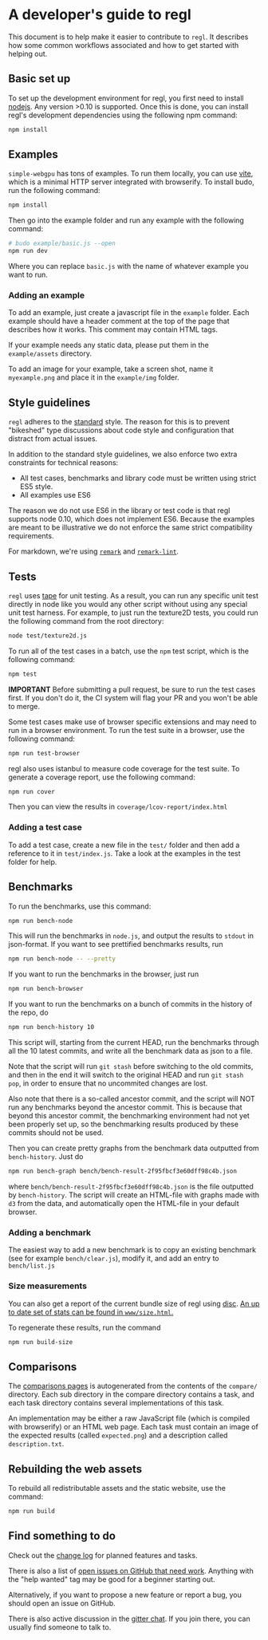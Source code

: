 # A developer's guide to regl

This document is to help make it easier to contribute to `regl`.  It describes how some common workflows associated and how to get started with helping out.

## Basic set up

To set up the development environment for regl, you first need to install [nodejs](https://nodejs.org/en/).  Any version >0.10 is supported.  Once this is done, you can install regl's development dependencies using the following npm command:

```sh
npm install
```

## Examples

`simple-webgpu` has tons of examples.  To run them locally, you can use [vite](https://github.com/vitejs/vite), which is a minimal HTTP server integrated with browserify.  To install budo, run the following command:

```sh
npm install 
```

Then go into the example folder and run any example with the following command:

```sh
# budo example/basic.js --open
npm run dev
```

Where you can replace `basic.js` with the name of whatever example you want to run.

### Adding an example

To add an example, just create a javascript file in the `example` folder.  Each example should have a header comment at the top of the page that describes how it works.  This comment may contain HTML tags.

If your example needs any static data, please put them in the `example/assets` directory.

To add an image for your example, take a screen shot, name it `myexample.png` and place it in the `example/img` folder.

## Style guidelines

`regl` adheres to the [standard](https://github.com/feross/standard) style.  The reason for this is to prevent "bikeshed" type discussions about code style and configuration that distract from actual issues.

In addition to the standard style guidelines, we also enforce two extra constraints for technical reasons:

* All test cases, benchmarks and library code must be written using strict ES5 style.
* All examples use ES6

The reason we do not use ES6 in the library or test code is that regl supports node 0.10, which does not implement ES6.  Because the examples are meant to be illustrative we do not enforce the same strict compatibility requirements.

For markdown, we're using [`remark`](https://github.com/wooorm/remark) and [`remark-lint`](https://github.com/wooorm/remark-lint).

## Tests

`regl` uses [tape](https://www.npmjs.com/package/tape) for unit testing.  As a result, you can run any specific unit test directly in node like you would any other script without using any special unit test harness.  For example, to just run the texture2D tests, you could run the following command from the root directory:

```sh
node test/texture2d.js
```

To run all of the test cases in a batch, use the `npm` test script, which is the following command:

```sh
npm test
```

**IMPORTANT** Before submitting a pull request, be sure to run the test cases first.  If you don't do it, the CI system will flag your PR and you won't be able to merge.

Some test cases make use of browser specific extensions and may need to run in a browser environment.  To run the test suite in a browser, use the following command:

```sh
npm run test-browser
```

regl also uses istanbul to measure code coverage for the test suite.  To generate a coverage report, use the following command:

```sh
npm run cover
```

Then you can view the results in `coverage/lcov-report/index.html`

### Adding a test case

To add a test case, create a new file in the `test/` folder and then add a reference to it in `test/index.js`.  Take a look at the examples in the test folder for help.

## Benchmarks

To run the benchmarks, use this command:

```sh
npm run bench-node
```

This will run the benchmarks in `node.js`, and output the results to `stdout` in
json-format. If you want to see prettified benchmarks results, run

```sh
npm run bench-node -- --pretty
```

If you want to run the benchmarks in the browser, just run

```sh
npm run bench-browser
```

If you want to run the benchmarks on a bunch of commits in the history
of the repo, do

```sh
npm run bench-history 10
```

This script will, starting from the current HEAD, run the benchmarks
through all the 10 latest commits, and write all the benchmark data as json to a
file.

Note that the script will run `git stash` before switching to the old
commits, and then in the end it will switch to the original HEAD and run `git stash pop`,
in order to ensure that no uncommited changes are lost.

Also note that there is a so-called ancestor commit, and the script will NOT run any benchmarks beyond the ancestor commit. This is because that beyond this ancestor commit, the benchmarking environment had not yet been properly
set up, so the benchmarking results produced by these commits should not be used.

Then you can create pretty graphs from the benchmark data outputted
from `bench-history`. Just do

```sh
npm run bench-graph bench/bench-result-2f95fbcf3e60dff98c4b.json
```

where `bench/bench-result-2f95fbcf3e60dff98c4b.json` is the file
outputted by `bench-history`. The script will create an HTML-file with
graphs made with `d3` from the data, and automatically open the HTML-file
in your default browser.

### Adding a benchmark

The easiest way to add a new benchmark is to copy an existing benchmark (see for example `bench/clear.js`), modify it, and add an entry to `bench/list.js`

### Size measurements

You can also get a report of the current bundle size of regl using [disc](https://github.com/hughsk/disc).  [An up to date set of stats can be found in `www/size.html`.](https://regl-project.github.io/regl/www/size.html)

To regenerate these results, run the command

```sh
npm run build-size
```

## Comparisons

The [comparisons pages](https://regl-project.github.io/regl/www/compare.html) is autogenerated from the contents of the `compare/` directory.  Each sub directory in the compare directory contains a task, and each task directory contains several implementations of this task.

An implementation may be either a raw JavaScript file (which is compiled with browserify) or an HTML web page.  Each task must contain an image of the expected results (called `expected.png`) and a description called `description.txt`.

## Rebuilding the web assets

To rebuild all redistributable assets and the static website, use the command:

```sh
npm run build
```

## Find something to do

Check out the [change log](CHANGES.md) for planned features and tasks.

There is also a list of [open issues on GitHub that need work](https://github.com/regl-project/regl/issues).  Anything with the "help wanted" tag may be good for a beginner starting out.

Alternatively, if you want to propose a new feature or report a bug, you should open an issue on GitHub.

There is also active discussion in the [gitter chat](https://gitter.im/regl-project/regl).  If you join there, you can usually find someone to talk to.